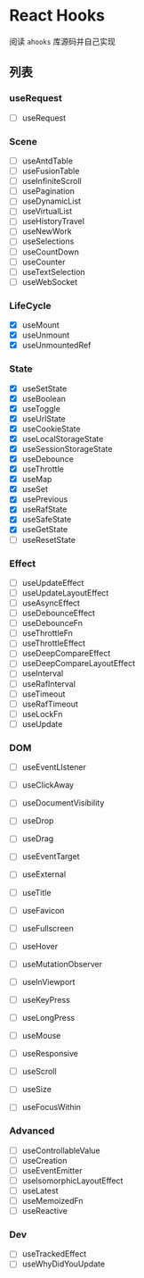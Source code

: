 # React Hooks

阅读 `ahooks` 库源码并自己实现

## 列表

### useRequest
- [ ] useRequest

### Scene
- [ ] useAntdTable
- [ ] useFusionTable
- [ ] useInfiniteScroll
- [ ] usePagination
- [ ] useDynamicList
- [ ] useVirtualList
- [ ] useHistoryTravel
- [ ] useNewWork
- [ ] useSelections
- [ ] useCountDown
- [ ] useCounter
- [ ] useTextSelection
- [ ] useWebSocket

### LifeCycle
- [x] useMount
- [x] useUnmount
- [x] useUnmountedRef
### State
- [x] useSetState
- [x] useBoolean
- [x] useToggle
- [x] useUrlState
- [x] useCookieState
- [x] useLocalStorageState
- [x] useSessionStorageState
- [x] useDebounce
- [x] useThrottle
- [x] useMap
- [x] useSet
- [x] usePrevious
- [x] useRafState
- [x] useSafeState
- [x] useGetState
- [ ] useResetState

### Effect
- [ ] useUpdateEffect
- [ ] useUpdateLayoutEffect
- [ ] useAsyncEffect
- [ ] useDebounceEffect
- [ ] useDebounceFn
- [ ] useThrottleFn
- [ ] useThrottleEffect
- [ ] useDeepCompareEffect
- [ ] useDeepCompareLayoutEffect
- [ ] useInterval
- [ ] useRafInterval
- [ ] useTimeout
- [ ] useRafTimeout
- [ ] useLockFn
- [ ] useUpdate

### DOM
- [ ] useEventLIstener
- [ ] useClickAway
- [ ] useDocumentVisibility
- [ ] useDrop
- [ ] useDrag
- [ ] useEventTarget
- [ ] useExternal
- [ ] useTitle
- [ ] useFavicon
- [ ] useFullscreen
- [ ] useHover
- [ ] useMutationObserver
- [ ] useInViewport
- [ ] useKeyPress
- [ ] useLongPress
- [ ] useMouse
- [ ] useResponsive
- [ ] useScroll
- [ ] useSize
- [ ] useFocusWithin



### Advanced
- [ ] useControllableValue
- [ ] useCreation
- [ ] useEventEmitter
- [ ] useIsomorphicLayoutEffect
- [ ] useLatest
- [ ] useMemoizedFn
- [ ] useReactive

### Dev
- [ ] useTrackedEffect
- [ ] useWhyDidYouUpdate
